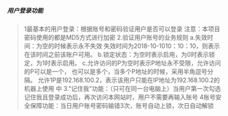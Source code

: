 ##### 用户登录功能 ####

> 1最基本的用户登录：根据账号和密码验证用户是否可以登录
> 注意：本项目密码使用的都是MD5方式进行加密
> 2.验证用户账号的业务规则
>  	a.失效时间：为空的时候表示永不失效
> 失效时间为2018-10-1010：10：10，则表示在该时间之前该账户可用。
> 	b.锁定状态：为空时表示启用，为0时表示锁定，为1时表示启用。
> 	c.允许访问的P为空时表示P地址永不受限，允许访问的P可以是一个，
> 也可以是多个，当多个P地址的时候，采用半角逗号分隔。
> 允许1P是192.168.100.2，表示该用户只能在IP地址为192.168.100.2的机器上使用
> 中
> 3."记住我"功能：（只可在同一台电脑上）当用户第一次勾选记住我且登录成功后，再次访问本网站时，用户不需要再输入账号
> 4账号安全保障功能：当日用户账号密码输错3次，账号自动上锁，次日自动解锁

